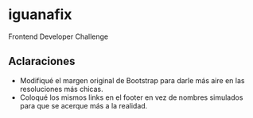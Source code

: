 # iguanafix
Frontend Developer Challenge

## Aclaraciones
* Modifiqué el margen original de Bootstrap para darle más aire en las resoluciones más chicas.
* Coloqué los mismos links en el footer en vez de nombres simulados para que se acerque más a la realidad.